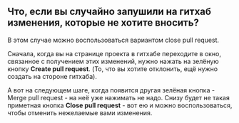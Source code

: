 ## Что, если вы случайно запушили на гитхаб изменения, которые не хотите вносить?

В этом случае можно воспользоваться вариантом close pull request.

Сначала, когда вы на странице проекта в гитхабе переходите в окно, связанное с получением этих изменений, нужно нажать на зелёную кнопку **Create pull request**. (То, что вы хотите отклонить, ещё нужно создать на стороне гитхаба).

А вот на следующем шаге, когда появится другая зелёная кнопка - Merge pull request - на неё уже нажимать не надо. Снизу будет не такая приметная кнопка **Close pull request** - вот ею и можно воспользоваться, чтобы отменить нежелаемые вами изменения.
